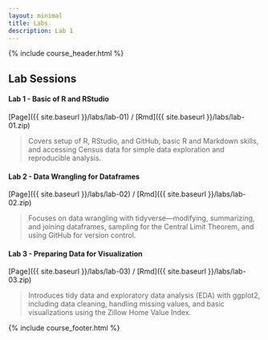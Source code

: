 ```yaml
---
layout: minimal
title: Labs
description: Lab 1
---
```


{% include course_header.html %}
## Lab Sessions

#### **Lab 1 - Basic of R and RStudio**

[Page]({{ site.baseurl }}/labs/lab-01) / [Rmd]({{ site.baseurl }}/labs/lab-01.zip)

> Covers setup of R, RStudio, and GitHub, basic R and Markdown skills, and accessing Census data for simple data exploration and reproducible analysis.

#### **Lab 2 - Data Wrangling for Dataframes**

[Page]({{ site.baseurl }}/labs/lab-02) / [Rmd]({{ site.baseurl }}/labs/lab-02.zip)

> Focuses on data wrangling with tidyverse—modifying, summarizing, and joining dataframes, sampling for the Central Limit Theorem, and using GitHub for version control.

#### **Lab 3 - Preparing Data for Visualization**

[Page]({{ site.baseurl }}/labs/lab-03) / [Rmd]({{ site.baseurl }}/labs/lab-03.zip)

> Introduces tidy data and exploratory data analysis (EDA) with ggplot2, including data cleaning, handling missing values, and basic visualizations using the Zillow Home Value Index.


{% include course_footer.html %}
